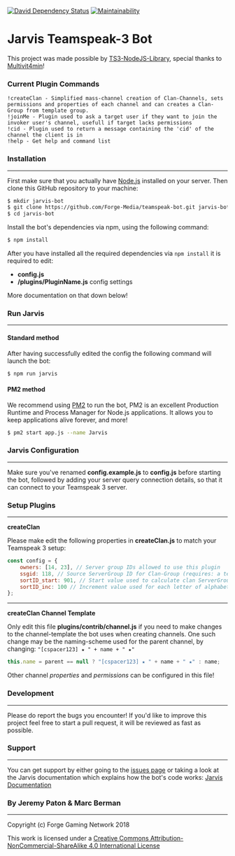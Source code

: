 [![David Dependency Status](https://david-dm.org/Forge-Media/teamspeak-bot.svg)](https://david-dm.org/Forge-Media/teamspeak-bot)
[![Maintainability](https://api.codeclimate.com/v1/badges/0957f4a29edc878ec073/maintainability)](https://codeclimate.com/github/Forge-Media/teamspeak-bot/maintainability)
# Jarvis Teamspeak-3 Bot
This project was made possible by [TS3-NodeJS-Library](https://github.com/Multivit4min/TS3-NodeJS-Library), special thanks to [Multivit4min](https://github.com/Multivit4min/)!
### Current Plugin Commands

```
!createClan - Simplified mass-channel creation of Clan-Channels, sets permissions and properties of each channel and can creates a Clan-Group from template group.
!joinMe - Plugin used to ask a target user if they want to join the invoker user's channel, usefull if target lacks permissions
!cid - Plugin used to return a message containing the 'cid' of the channel the client is in
!help - Get help and command list
```
### Installation
----
First make sure that you actually have [Node.js](https://nodejs.org/en/) installed on your server. Then clone this GitHub repository to your machine:
```sh
$ mkdir jarvis-bot
$ git clone https://github.com/Forge-Media/teamspeak-bot.git jarvis-bot
$ cd jarvis-bot
```
Install the bot's dependencies via npm, using the following command:
```sh
$ npm install
```
After you have installed all the required dependencies via `npm install` it is required to edit:
- __config.js__
- __/plugins/PluginName.js__ config settings 

More documentation on that down below!

### Run Jarvis
----
#### Standard method
After having successfully edited the config the following command will launch the bot:
```sh
$ npm run jarvis
```
#### PM2 method
We recommend using [PM2](https://github.com/Unitech/pm2) to run the bot, PM2 is an excellent Production Runtime and Process Manager for Node.js applications. It allows you to keep applications alive forever, and more!
```sh
$ pm2 start app.js --name Jarvis
```

### Jarvis Configuration
----

Make sure you've renamed __config.example.js__ to __config.js__ before starting the bot, followed by adding your server query connection details, so that it can connect to your Teamspeak 3 server. 

### Setup Plugins
----
__createClan__

Please make edit the following properties in __createClan.js__ to match your Teamspeak 3 setup:
```javascript
const config = {
	owners: [14, 23], // Server group IDs allowed to use this plugin
	ssgid: 118, // Source ServerGroup ID for Clan-Group (requires: a template group setup in Teamspeak)
	sortID_start: 901, // Start value used to calculate clan ServerGroup 'i_group_sort_id' property
	sortID_inc: 100 // Increment value used for each letter of alphabet 'i_group_sort_id' property
};
```
----
__createClan Channel Template__

Only edit this file __plugins/contrib/channel.js__ if you need to make changes to the channel-template the bot uses when creating channels. One such change may be the naming-scheme used for the parent channel, by changing: `"[cspacer123] ★ " + name + " ★"`
```javascript
this.name = parent == null ? "[cspacer123] ★ " + name + " ★" : name;
```
Other channel _properties_ and _permissions_ can be configured in this file!


### Development
----
Please do report the bugs you encounter!
If you'd like to improve this project feel free to start a pull request, it will be reviewed as fast as possible.

### Support
----
You can get support by either going to the [issues page](https://github.com/Forge-Media/teamspeak-bot/issues) or taking a look at the Jarvis documentation which explains how the bot's code works: [Jarvis Documentation](https://forge-media.github.io/teamspeak-bot/)


### By Jeremy Paton & Marc Berman
----
Copyright (c) Forge Gaming Network 2018

This work is licensed under a [Creative Commons Attribution-NonCommercial-ShareAlike 4.0 International License](https://creativecommons.org/licenses/by-nc-sa/4.0/)

